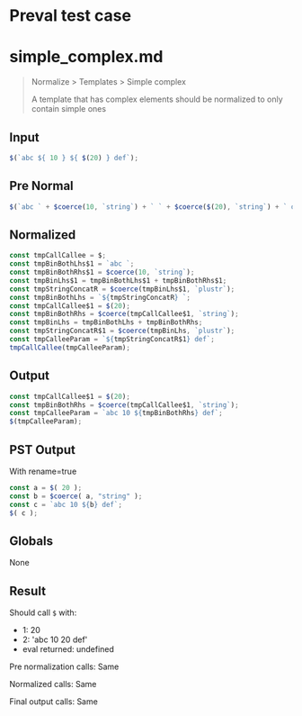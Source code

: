 # Preval test case

# simple_complex.md

> Normalize > Templates > Simple complex
>
> A template that has complex elements should be normalized to only contain simple ones

## Input

`````js filename=intro
$(`abc ${ 10 } ${ $(20) } def`);
`````

## Pre Normal


`````js filename=intro
$(`abc ` + $coerce(10, `string`) + ` ` + $coerce($(20), `string`) + ` def`);
`````

## Normalized


`````js filename=intro
const tmpCallCallee = $;
const tmpBinBothLhs$1 = `abc `;
const tmpBinBothRhs$1 = $coerce(10, `string`);
const tmpBinLhs$1 = tmpBinBothLhs$1 + tmpBinBothRhs$1;
const tmpStringConcatR = $coerce(tmpBinLhs$1, `plustr`);
const tmpBinBothLhs = `${tmpStringConcatR} `;
const tmpCallCallee$1 = $(20);
const tmpBinBothRhs = $coerce(tmpCallCallee$1, `string`);
const tmpBinLhs = tmpBinBothLhs + tmpBinBothRhs;
const tmpStringConcatR$1 = $coerce(tmpBinLhs, `plustr`);
const tmpCalleeParam = `${tmpStringConcatR$1} def`;
tmpCallCallee(tmpCalleeParam);
`````

## Output


`````js filename=intro
const tmpCallCallee$1 = $(20);
const tmpBinBothRhs = $coerce(tmpCallCallee$1, `string`);
const tmpCalleeParam = `abc 10 ${tmpBinBothRhs} def`;
$(tmpCalleeParam);
`````

## PST Output

With rename=true

`````js filename=intro
const a = $( 20 );
const b = $coerce( a, "string" );
const c = `abc 10 ${b} def`;
$( c );
`````

## Globals

None

## Result

Should call `$` with:
 - 1: 20
 - 2: 'abc 10 20 def'
 - eval returned: undefined

Pre normalization calls: Same

Normalized calls: Same

Final output calls: Same

